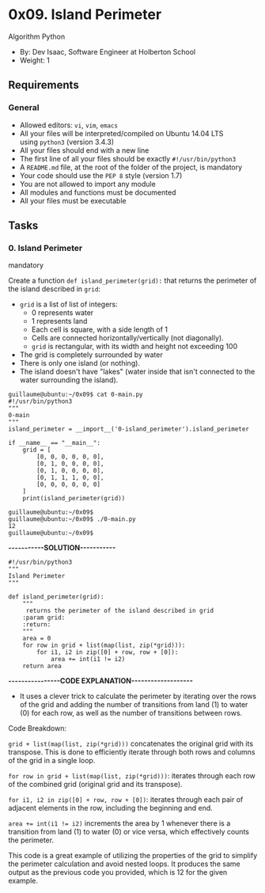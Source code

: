 0x09. Island Perimeter
======================

Algorithm                     Python

-   By: Dev Isaac, Software Engineer at Holberton School
-   Weight: 1

Requirements
------------

### General

-   Allowed editors: `vi`, `vim`, `emacs`
-   All your files will be interpreted/compiled on Ubuntu 14.04 LTS using `python3` (version 3.4.3)
-   All your files should end with a new line
-   The first line of all your files should be exactly `#!/usr/bin/python3`
-   A `README.md` file, at the root of the folder of the project, is mandatory
-   Your code should use the `PEP 8` style (version 1.7)
-   You are not allowed to import any module
-   All modules and functions must be documented
-   All your files must be executable

Tasks
-----

### 0\. Island Perimeter

mandatory

Create a function `def island_perimeter(grid):` that returns the perimeter of the island described in `grid`:

-   `grid` is a list of list of integers:
    -   0 represents water
    -   1 represents land
    -   Each cell is square, with a side length of 1
    -   Cells are connected horizontally/vertically (not diagonally).
    -   `grid` is rectangular, with its width and height not exceeding 100
-   The grid is completely surrounded by water
-   There is only one island (or nothing).
-   The island doesn't have "lakes" (water inside that isn't connected to the water surrounding the island).

```
guillaume@ubuntu:~/0x09$ cat 0-main.py
#!/usr/bin/python3
"""
0-main
"""
island_perimeter = __import__('0-island_perimeter').island_perimeter

if __name__ == "__main__":
    grid = [
        [0, 0, 0, 0, 0, 0],
        [0, 1, 0, 0, 0, 0],
        [0, 1, 0, 0, 0, 0],
        [0, 1, 1, 1, 0, 0],
        [0, 0, 0, 0, 0, 0]
    ]
    print(island_perimeter(grid))

guillaume@ubuntu:~/0x09$
guillaume@ubuntu:~/0x09$ ./0-main.py
12
guillaume@ubuntu:~/0x09$

```
**-----------SOLUTION-----------**

```
#!/usr/bin/python3
"""
Island Perimeter
"""

def island_perimeter(grid):
    """
     returns the perimeter of the island described in grid
    :param grid:
    :return:
    """
    area = 0
    for row in grid + list(map(list, zip(*grid))):
        for i1, i2 in zip([0] + row, row + [0]):
            area += int(i1 != i2)
    return area
```

**----------------CODE EXPLANATION-------------------**

- It uses a clever trick to calculate the perimeter by iterating over the rows of the grid and adding the number of transitions from land (1) to water (0) for each row, as well as the number of transitions between rows.

Code Breakdown:

`grid + list(map(list, zip(*grid)))` concatenates the original grid with its transpose. This is done to efficiently iterate through both rows and columns of the grid in a single loop.

`for row in grid + list(map(list, zip(*grid)))`: iterates through each row of the combined grid (original grid and its transpose).

`for i1, i2 in zip([0] + row, row + [0])`: iterates through each pair of adjacent elements in the row, including the beginning and end.

`area += int(i1 != i2)` increments the area by 1 whenever there is a transition from land (1) to water (0) or vice versa, which effectively counts the perimeter.

This code is a great example of utilizing the properties of the grid to simplify the perimeter calculation and avoid nested loops. It produces the same output as the previous code you provided, which is 12 for the given example.